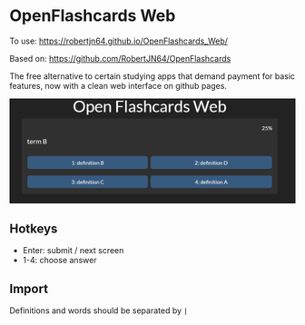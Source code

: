 # OpenFlashcards Web

To use: https://robertjn64.github.io/OpenFlashcards_Web/

Based on: https://github.com/RobertJN64/OpenFlashcards

The free alternative to certain studying apps that demand payment for basic features, now with a clean web interface on github pages.

![image](image.png)

## Hotkeys
- Enter: submit / next screen
- 1-4: choose answer

## Import
Definitions and words should be separated by ` | `



